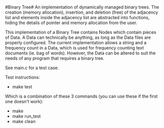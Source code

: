 #Binary Tree#
An implementation of dynamically managed binary trees. 
The creation (memory allocation), insertion, and deletion (free) of the adjacency list
and elements inside the adjacency list are abstracted into functions, hiding the details
of pointer and memory allocation from the user.

This implementation of a Binary Tree contains Nodes which contain pieces of Data. A Data 
can technically be anything, as long as the Data files are properly configured. The 
current implementation allows a string and a frequency count in a Data, which is used for
frequency counting text documents (ie. bag of words). However, the Data can be altered to
suit the needs of any program that requires a binary tree.

See main.c for a test case.

Test instructions:
- make test  

Which is a combination of these 3 commands (you can use these if the first one doesn't work):
- make
- make run_test
- make clean
